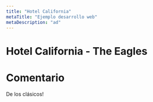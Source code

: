 ```yaml
---
title: "Hotel California"
metaTitle: "Ejemplo desarrollo web"
metaDescription: "ad"
---
```



# Hotel California - The Eagles
<YouTube youTubeId="w8ByMy9t3IM" />


# Comentario

De los clásicos!
